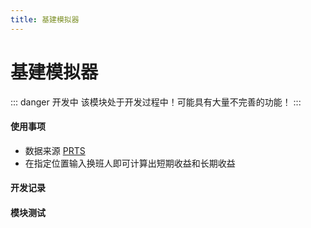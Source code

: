 ```yaml
---
title: 基建模拟器
---
```


# 基建模拟器

::: danger 开发中
该模块处于开发过程中！可能具有大量不完善的功能！
:::

#### 使用事项

- 数据来源 [PRTS](http://prts.wiki/w/%E9%A6%96%E9%A1%B5)
- 在指定位置输入换班人即可计算出短期收益和长期收益

#### 开发记录

#### 模块测试

<ClientOnly>
<InfrastructureSimulator/>
</ClientOnly>
